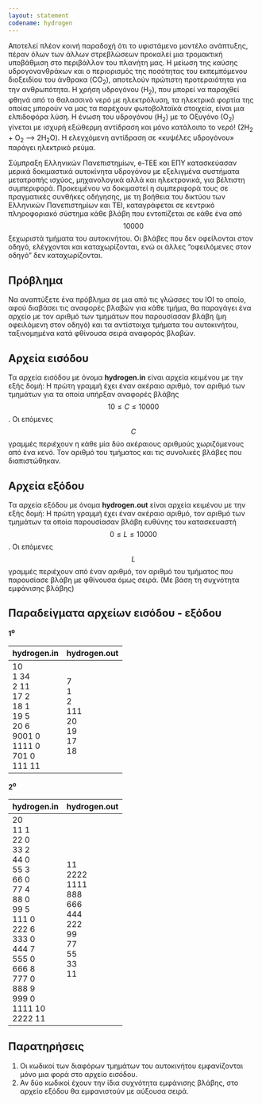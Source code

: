 ```yaml
---
layout: statement
codename: hydrogen
---
```


Αποτελεί πλέον κοινή παραδοχή ότι το υφιστάμενο μοντέλο ανάπτυξης, πέραν όλων των άλλων στρεβλώσεων προκαλεί μια τρομακτική υποβάθμιση στο περιβάλλον του πλανήτη μας. Η μείωση της καύσης υδρογονανθράκων και ο περιορισμός της ποσότητας του εκπεμπόμενου διοξειδίου του άνθρακα (CO<sub>2</sub>), αποτελούν πρώτιστη προτεραιότητα για την ανθρωπότητα. Η χρήση υδρογόνου (H<sub>2</sub>), που μπορεί να παραχθεί φθηνά από το θαλασσινό νερό με ηλεκτρόλυση, τα ηλεκτρικά φορτία της οποίας μπορούν να μας τα παρέχουν φωτοβολταϊκά στοιχεία, είναι μια ελπιδοφόρα λύση. Η ένωση του υδρογόνου (H<sub>2</sub>) με το Οξυγόνο (Ο<sub>2</sub>) γίνεται με ισχυρή εξώθερμη αντίδραση και μόνο κατάλοιπο το νερό! (2H<sub>2</sub> + O<sub>2</sub> --> 2H<sub>2</sub>O). Η ελεγχόμενη αντίδραση σε «κυψέλες υδρογόνου» παράγει ηλεκτρικό ρεύμα.

Σύμπραξη Ελληνικών Πανεπιστημίων, e-TEE και ΕΠΥ κατασκεύασαν μερικά δοκιμαστικά αυτοκίνητα υδρογόνου με εξελιγμένα συστήματα μετατροπής ισχύος, μηχανολογικά αλλά και ηλεκτρονικά, για βέλτιστη συμπεριφορά. Προκειμένου να δοκιμαστεί η συμπεριφορά τους σε πραγματικές συνθήκες οδήγησης, με τη βοήθεια του δικτύου των Ελληνικών Πανεπιστημίων και ΤΕΙ, καταγράφεται σε κεντρικό πληροφοριακό σύστημα κάθε βλάβη που εντοπίζεται σε κάθε ένα από $$10000$$ ξεχωριστά τμήματα του αυτοκινήτου. Οι βλάβες που δεν οφείλονται στον οδηγό, ελέγχονται και καταχωρίζονται, ενώ οι άλλες “οφειλόμενες στον οδηγό” δεν καταχωρίζονται.

## Πρόβλημα

Να αναπτύξετε ένα πρόβλημα σε μια από τις γλώσσες του ΙΟΙ το οποίο, αφού διαβάσει τις αναφορές βλαβών για κάθε τμήμα, θα παραγάγει ένα αρχείο με τον αριθμό των τμημάτων που παρουσίασαν βλάβη (μη οφειλόμενη στον οδηγό) και τα αντίστοιχα τμήματα του αυτοκινήτου, ταξινομημένα κατά φθίνουσα σειρά αναφοράς βλαβών.

## Αρχεία εισόδου

Τα αρχεία εισόδου με όνομα **hydrogen.in** είναι αρχεία κειμένου με την εξής δομή: Η πρώτη γραμμή έχει έναν ακέραιο αριθμό, τον αριθμό των τμημάτων για τα οποία υπήρξαν αναφορές βλάβης $$10 \leq C \leq 10000$$. Οι επόμενες $$C$$ γραμμές περιέχουν η κάθε μία δύο ακέραιους αριθμούς χωριζόμενους από ένα κενό. Τον αριθμό του τμήματος και τις συνολικές βλάβες που διαπιστώθηκαν.

## Αρχεία εξόδου

Τα αρχεία εξόδου με όνομα **hydrogen.out** είναι αρχεία κειμένου με την εξής δομή: Η πρώτη γραμμή έχει έναν ακέραιο αριθμό, τον αριθμό των τμημάτων τα οποία παρουσίασαν βλάβη ευθύνης του κατασκευαστή $$0 \leq L \leq 10000$$. Οι επόμενες $$L$$ γραμμές περιέχουν από έναν αριθμό, τον αριθμό του τμήματος που παρουσίασε βλάβη με φθίνουσα όμως σειρά. (Με βάση τη συχνότητα εμφάνισης βλάβης)

## Παραδείγματα αρχείων εισόδου - εξόδου

**1<sup>o</sup>**

| **hydrogen.in**                         | **hydrogen.out** |
| ------------------------------------ | ------------- |
| 10 <br> 1 34 <br> 2 11 <br> 17 2 <br> 18 1 <br> 19 5 <br> 20 6 <br> 9001 0 <br> 1111 0 <br> 701 0 <br> 111 11 | 7 <br> 1 <br> 2 <br> 111 <br> 20 <br> 19 <br> 17 <br> 18 |

**2<sup>o</sup>**

| **hydrogen.in**                         | **hydrogen.out** |
| ------------------------------------ | ------------- |
| 20 <br> 11 1 <br> 22 0 <br> 33 2 <br> 44 0 <br> 55 3 <br> 66 0 <br> 77 4 <br> 88 0 <br> 99 5 <br> 111 0 <br> 222 6 <br> 333 0 <br> 444 7 <br> 555 0 <br> 666 8 <br> 777 0 <br> 888 9 <br> 999 0 <br> 1111 10 <br> 2222 11 | 11 <br> 2222 <br> 1111 <br> 888 <br> 666 <br> 444 <br> 222 <br> 99 <br> 77 <br> 55 <br> 33 <br> 11 |

## Παρατηρήσεις

1. Οι κωδικοί των διαφόρων τμημάτων του αυτοκινήτου εμφανίζονται μόνο μια φορά στο αρχείο εισόδου.
2. Αν δύο κωδικοί έχουν την ίδια συχνότητα εμφάνισης βλάβης, στο αρχείο εξόδου θα εμφανιστούν με αύξουσα σειρά.
